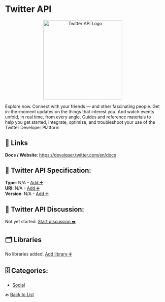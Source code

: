 # Twitter API
<p align="center">
    <img width="256" src="https://raw.githubusercontent.com/apis-list/apis-list/main/apis/twitter-api/logo_256x256.png" alt="Twitter API Logo"/>
</p>
Explore now. Connect with your friends — and other fascinating people. Get in-the-moment updates on the things that interest you. And watch events unfold, in real time, from every angle. Guides and reference materials to help you get started, integrate, optimize, and troubleshoot your use of the Twitter Developer Platform

##  🔗 Links
**Docs / Website**: https://developer.twitter.com/en/docs

## 🧬 Twitter API Specification:
**Type**: N/A - [Add ➕](https://github.com/apis-list/apis-list/edit/main/apis.yaml#L20498)  
**URI**: N/A - [Add ➕](https://github.com/apis-list/apis-list/edit/main/apis.yaml#L20498)  
**Version**: N/A - [Add ➕](https://github.com/apis-list/apis-list/edit/main/apis.yaml#L20498)

## 💬 Twitter API Discussion:
Not yet started. [Start discussion ➡️](https://github.com/apis-list/apis-list/discussions/new)

## 🗂️ Libraries

No libraries added. [Add library ➕](https://github.com/apis-list/apis-list/edit/main/apis.yaml#L20498)    


## 🗄️ Categories:
- [Social](https://github.com/apis-list/apis-list#social-)

🔙  [Back to List](https://github.com/apis-list/apis-list)
